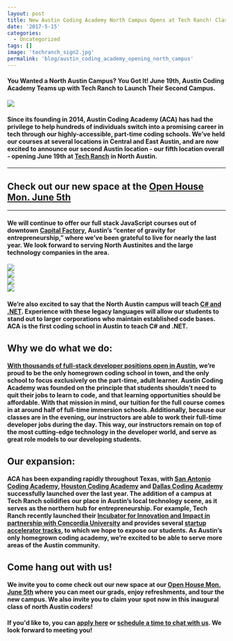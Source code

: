 ```yaml
---
layout: post
title: New Austin Coding Academy North Campus Opens at Tech Ranch! Classes Start June 19
date: '2017-5-15'
categories:
  - Uncategorized
tags: []
image: 'techranch_sign2.jpg'
permalink: 'blog/austin_coding_academy_opening_north_campus'
---
```


#### You Wanted a North Austin Campus? You Got It! June 19th, Austin Coding Academy Teams up with Tech Ranch to Launch Their Second Campus.

<div class="col-sm-12">
  <img class="img-responsive" src="/assets/images/techranch_1.png" />
</div>



#### Since its founding in 2014, Austin Coding Academy (ACA) has had the privilege to help hundreds of individuals switch into a promising career in tech through our highly-accessible, part-time coding schools. We’ve held our courses at several locations in Central and East Austin, and are now excited to announce our second Austin location - our fifth location overall - opening June 19th at [Tech Ranch](https://techranchaustin.com) in North Austin.


---

## Check out our new space at the [Open House Mon. June 5th](https://www.eventbrite.com/e/austin-coding-academy-open-house-tickets-34369733799)


---



#### We will continue to offer our full stack JavaScript courses out of downtown [Capital Factory](https://capitalfactory.com/), Austin’s “center of gravity for entrepreneurship,” where we’ve been grateful to live for nearly the last year. We look forward to serving North Austinites and the large technology companies in the area.

<div style="margin-bottom:20px;" class="row">
  <div class="col-md-3 col-xs-6">
    <img class="img-responsive" src="/assets/images/techranch_2.jpg" />
  </div>
  <div class="col-md-3 col-xs-6">
    <img class="img-responsive" src="/assets/images/techranch_3.jpg" />
  </div>
  <div class="col-md-3 col-xs-6">
    <img class="img-responsive" src="/assets/images/techranch_4.jpg" />
  </div>
  <div class="col-md-3 col-xs-6">
    <img class="img-responsive" src="/assets/images/techranch_5.jpg" />
  </div>
</div>

#### We’re also excited to say that the **North Austin campus will teach [C# and .NET](https://www.thesoftwareguild.com/blog/reasons-to-learn-c-sharp/)**. Experience with these legacy languages will allow our students to stand out to larger corporations who maintain established code bases. ACA is the first coding school in Austin to teach C# and .NET.

## Why we do what we do:

#### [With thousands of full-stack developer positions open in Austin](https://www.indeed.com/jobs?q=Full+Stack+Developer&l=Austin%2C+TX), we’re proud to be the only homegrown coding school in town, and the only school to focus exclusively on the part-time, adult learner. Austin Coding Academy was founded on the principle that students shouldn’t need to quit their jobs to learn to code, and that learning opportunities should be affordable. With that mission in mind, our tuition for the full course comes in at around half of full-time immersion schools. Additionally, because our classes are in the evening, our instructors are able to work their full-time developer jobs during the day. This way, our instructors remain on top of the most cutting-edge technology in the developer world, and serve as great role models to our developing students.

## Our expansion:

#### ACA has been expanding rapidly throughout Texas, with [San Antonio Coding Academy](http://sanantoniocodingacademy.com), [Houston Coding Academy](http://houstontxcodingacademy.com) and [Dallas Coding Academy](http://dallascodingacademy.com) successfully launched over the last year. The addition of a campus at Tech Ranch solidifies our place in Austin’s local technology scene, as it serves as the northern hub for entrepreneurship. For example, Tech Ranch recently launched their [Incubator for Innovation and Impact in partnership with Concordia University](http://www.builtinaustin.com/2017/03/03/concordia-university-opens-incubator-tech-ranch) and provides several [startup accelerator tracks](https://techranchaustin.com/programs/), to which we hope to expose our students.  As Austin’s only homegrown coding academy, we’re excited to be able to serve more areas of the Austin community.

## Come hang out with us!

#### We invite you to come check out our new space at our [Open House Mon. June 5th](https://www.eventbrite.com/e/austin-coding-academy-open-house-tickets-34369733799) where you can meet our grads, enjoy refreshments, and tour the new campus. We also invite you to claim your spot now in this inaugural class of north Austin coders!

#### If you'd like to, you can **[apply here](https://austincodingacademy.com/apply/)** or [schedule a time to chat with us](https://austincodingacademy.com/apply/). We look forward to meeting you!




<!--
### New North Austin Location
The most accessible coding education opens a second Austin campus at Tech Ranch Austin, Texas – June 5, 2017 – Austin Coding Academy, Austin’s largest coding school, is opening its fifth campus at Tech Ranch, with the goal of extending their highly accessible, part time classes to North Austin residents who otherwise wouldn’t be able to attend the downtown campus due to traffic and schedule.


### You're invited!
Come check out our new space at our Open House Mon. June 5th where you can meet our grads, . Claim your spot now in this inaugural class of North Austin coders!
Apply here or schedule a time to chat with us. We look forward to meeting you!


### Tech Ranch
ACA has been expanding rapidly throughout Texas, with San Antonio Coding Academy, Houston Coding Academy and Dallas Coding Academy having been launched over the last year. With their downtown campus located at Capital Factory, Austin’s downtown center of gravity for entrepreneurship, the addition of a campus at Tech Ranch solidifies their place in the local startup scene. Tech Ranch, a northern hub for entrepreneurship, recently launched their Incubator for Innovation and Impact in partnership with Concordia University.


### Why the new digs?
Austin Coding Academy offers a full stack coding education that brings students from beginner to developer over the course of 9 months of part time classes, and caters the content of their curriculum to the job market of each location. Their downtown campus teaches a JavaScript stack, while other campuses outside of Austin teach a C#/.NET stack. The North Austin campus will follow suit with Houston, Dallas, and San Antonio in order to increase the class offerings available to Austin students. From CEO, Chris Helmueller “Because of the continued increase in demand for our program – we’ve seen record enrollments each quarter since we started – we’ve found the need to expand our presence and offerings to meet the needs of people looking to transition into tech.”


### ACA's Growing Roots
ACA was founded in 2014 as an answer to the immersive coding boot camp movement, offering classes in the evening designed to bring people to proficiency without having to quit their day jobs. Because their classes are in the evenings, the instructors are full time developers, ideal role models for students looking to transition into the tech industry. Leveraging these instructors alongside their unique Socratic style curriculum, a focus on the working adult learner, and practical schedule allows ACA to offer a full service coding education to transform the lives of people looking to move into tech. It was founded on the principle of making coding education accessible and affordable, with tuition typically half that of their full time boot camp competitors. Considering the boom in 2016 of coding schools moving to Austin, ACA is proud to be the only locally grown coding school in town, with other schools hailing from large, out of state education companies like Kaplan (Dev Bootcamp), the Apollo Education Group (The Iron Yard), and Trilogy Education Services (UT Bootcamp). ACA was nominated one of the 11 Best Coding Bootcamps in the South by coursereport.com -->
